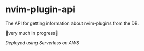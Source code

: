 # nvim-plugin-api

The API for getting information about nvim-plugins from the DB.

🚧very much in progress🚧

*Deployed using  Serverless on AWS*

